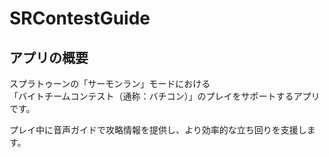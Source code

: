 # SRContestGuide

## アプリの概要
スプラトゥーンの「サーモンラン」モードにおける  
「バイトチームコンテスト（通称：バチコン）」のプレイをサポートするアプリです。  

プレイ中に音声ガイドで攻略情報を提供し、より効率的な立ち回りを支援します。
